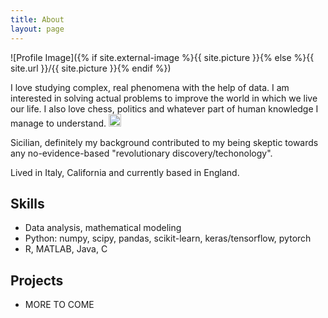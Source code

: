 ```yaml
---
title: About
layout: page
---
```

![Profile Image]({% if site.external-image %}{{ site.picture }}{% else %}{{ site.url }}/{{ site.picture }}{% endif %})

<p>I love studying complex, real phenomena with the help of data. I am interested 
in solving actual problems to improve the world in which we live our life. I also 
love chess, politics and whatever part of human knowledge I manage to understand. <img class="emoji" title=":wink" alt=":wink:" height="20" width="20"> </p>

<p>Sicilian, definitely my background contributed to my being skeptic towards 
any no-evidence-based "revolutionary discovery/techonology".</p>

<p>Lived in Italy, California and currently based in England.</p>

<h2>Skills</h2>

<ul class="skill-list">
	<li>Data analysis, mathematical modeling</li>
	<li>Python: numpy, scipy, pandas, scikit-learn, keras/tensorflow, pytorch</li>
	<li>R, MATLAB, Java, C</li>
</ul>

<h2>Projects</h2>

<ul>
	<li>MORE TO COME</li>
</ul>

